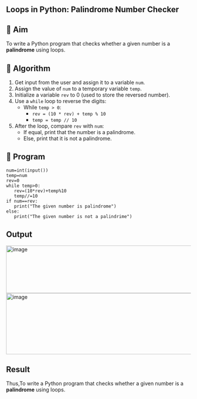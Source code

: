 ## Loops in Python: Palindrome Number Checker

## 🎯 Aim
To write a Python program that checks whether a given number is a **palindrome** using loops.

## 🧠 Algorithm
1. Get input from the user and assign it to a variable `num`.
2. Assign the value of `num` to a temporary variable `temp`.
3. Initialize a variable `rev` to 0 (used to store the reversed number).
4. Use a `while` loop to reverse the digits:
   - While `temp > 0`:
     - `rev = (10 * rev) + temp % 10`
     - `temp = temp // 10`
5. After the loop, compare `rev` with `num`:
   - If equal, print that the number is a palindrome.
   - Else, print that it is not a palindrome.

## 🧾 Program
```
num=int(input())
temp=num
rev=0
while temp>0:
   rev=(10*rev)+temp%10
   temp//=10
if num==rev:
   print("The given number is palindrome")
else:
   print("The given number is not a palindrime")
```
## Output
<img width="1540" height="130" alt="image" src="https://github.com/user-attachments/assets/c7fe1d5e-88c8-4cd4-b38a-73bed4290e37" />
<img width="1531" height="167" alt="image" src="https://github.com/user-attachments/assets/b3d921dc-ce27-44ba-9db6-2304b045d6a9" />


## Result
Thus,To write a Python program that checks whether a given number is a **palindrome** using loops.

